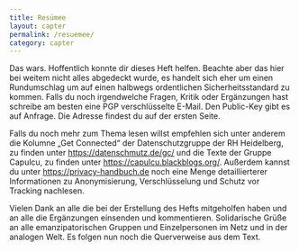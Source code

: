 ```yaml
---
title: Resümee
layout: capter
permalink: /resuemee/
category: capter
---
```

Das wars. Hoffentlich konnte dir dieses Heft helfen. Beachte aber das hier bei weitem nicht alles abgedeckt wurde, es handelt sich eher um einen Rundumschlag um auf einen halbwegs ordentlichen Sicherheitsstandard zu kommen.
Falls du noch irgendwelche Fragen, Kritik oder Ergänzungen hast schreibe am besten eine PGP verschlüsselte E-Mail. Den Public-Key gibt es auf Anfrage. Die Adresse findest du auf der ersten Seite.

Falls du noch mehr zum Thema lesen willst empfehlen sich unter anderem die Kolumne „Get Connected“ der Datenschutzgruppe der RH Heidelberg, zu finden unter https://datenschmutz.de/gc/ und die Texte der Gruppe Capulcu, zu finden unter https://capulcu.blackblogs.org/. 
Außerdem kannst du unter https://privacy-handbuch.de noch eine Menge detaillierterer Informationen zu Anonymisierung, Verschlüsselung und Schutz vor Tracking nachlesen.

Vielen Dank an alle die bei der Erstellung des Hefts mitgeholfen haben und an alle die Ergänzungen einsenden und kommentieren. Solidarische Grüße an alle emanzipatorischen Gruppen und Einzelpersonen im Netz und in der analogen Welt.
Es folgen nun noch die Querverweise aus dem Text.